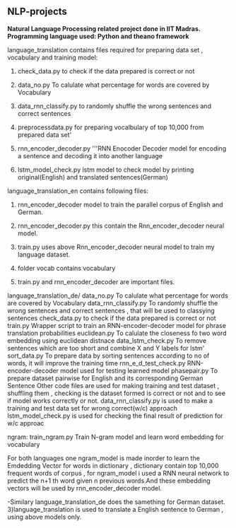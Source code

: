 ## NLP-projects

**Natural Language Processing related project done in IIT Madras. Programming language used: Python and theano framework**

language_translation contains files required for preparing data set , vocabulary and training model:

1. check_data.py to check if the data prepared is correct or not

2. data_no.py To calulate what percentage for words are covered by Vocabulary 

3. data_rnn_classify.py to randomly shuffle the wrong sentences and correct sentences

4. preprocessdata.py for preparing vocalbulary  of top 10,000 from prepared data set'

5. rnn_encoder_decoder.py '''RNN Enocoder Decoder model for encoding a sentence and decoding it into another language

6. lstm_model_check.py lstm model to check model by printing original(English) and translated sentences(German)

language_translation_en contains following files: 

1. rnn_encoder_decoder model to train the parallel corpus of English and German. 

2. rnn_encoder_decoder.py this contain the Rnn_encoder_decoder neural model.
3. train.py uses above Rnn_encoder_decoder neural model to train my language dataset. 
4. folder vocab contains vocabulary
5.  train.py and rnn_encoder_decoder are important files.

language_translation_de/ 
data_no.py To calulate what percentage for words are covered by Vocabulary 
data_rnn_classify.py To randomly shuffle the wrong sentences and correct sentences , that will be used to classying sentences
check_data.py to check if the data prepared is correct or not
train.py Wrapper script to train an RNN-encoder-decoder model for phrase translation probabilities
euclidean.py To calulate the closeness fo two word embedding using euclidean distnace
data_lstm_check.py To remove sentences which are too short and combine X and Y labels for lstm'
sort_data.py To prepare data by sorting sentences according to no of words, it will improve the training time
rnn_e_d_test_check.py RNN-encoder-decoder model used for testing learned model
phasepair.py To prepare dataset pairwise for English and its corresponding German Sentence
Other code files are used for making training and test dataset , shuffling them , checking is the dataset formed is correct or not and to see if model works correctly or not. data_rnn_classify.py is used to make a training and test data set for wrong correct(w/c) approach lstm_model_check.py is used for checking the final result of prediction for w/c approac

ngram:
train_ngram.py Train N-gram model and learn word embedding for vocabulary


For both languages one ngram_model is made inorder to learn the Emdedding Vector for words in dictionary , dictionary contain top 10,000 frequent words of corpus , for ngram_model i used a RNN neural network to predict the n+1 th word given n previous words.And these embedding vectors will be used by rnn_encoder_decoder model.

-Similary language_translation_de does the samething for German dataset. 3)language_translation is used to translate a English sentence to German , using above models only.

